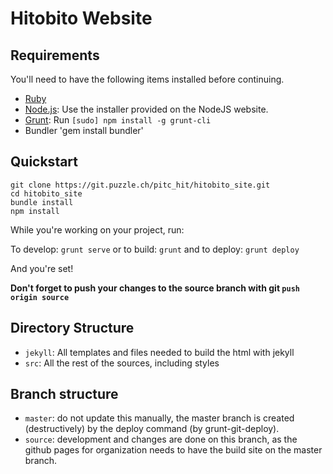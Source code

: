 # Hitobito Website

## Requirements

You'll need to have the following items installed before continuing.

  * [Ruby](https://www.ruby-lang.org/en/documentation/installation/)
  * [Node.js](http://nodejs.org): Use the installer provided on the NodeJS website.
  * [Grunt](http://gruntjs.com/): Run `[sudo] npm install -g grunt-cli`
  * Bundler 'gem install bundler'

## Quickstart

	git clone https://git.puzzle.ch/pitc_hit/hitobito_site.git
	cd hitobito_site
	bundle install
	npm install


While you're working on your project, run:

To develop: `grunt serve`
or to build: `grunt`
and to deploy: `grunt deploy`

And you're set!

**Don't forget to push your changes to the source branch with git `push origin source`**

## Directory Structure

  * `jekyll`: All templates and files needed to build the html with jekyll
  * `src`: All the rest of the sources, including styles

## Branch structure

  * `master`: do not update this manually, the master branch is created (destructively) by the deploy command (by grunt-git-deploy).
  * `source`: development and changes are done on this branch, as the github pages for organization needs to have the build site on the master branch.